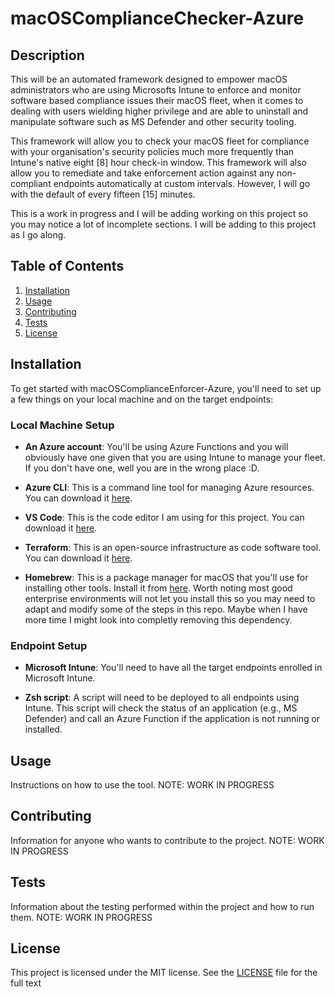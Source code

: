 # macOSComplianceChecker-Azure

## Description

This will be an automated framework designed to empower macOS administrators who are using Microsofts Intune to enforce and monitor software based compliance issues their macOS fleet, when it comes to dealing with users wielding higher privilege and are able to uninstall and manipulate software such as MS Defender and other security tooling. 

This framework will allow you to check your macOS fleet for compliance with your organisation's security policies much more frequently than Intune's native eight [8] hour check-in window. This framework will also allow you to remediate and take enforcement action against any non-compliant endpoints automatically at custom intervals. However, I will go with the default of every fifteen [15] minutes.

This is a work in progress and I will be adding working on this project so you may notice a lot of incomplete sections. I will be adding to this project as I go along.

## Table of Contents

1. [Installation](#installation)
2. [Usage](#usage)
3. [Contributing](#contributing)
4. [Tests](#tests)
5. [License](#license)

## Installation

To get started with macOSComplianceEnforcer-Azure, you'll need to set up a few things on your local machine and on the target endpoints:

### Local Machine Setup

- **An Azure account**: You'll be using Azure Functions and you will obviously have one given that you are using Intune to manage your fleet. If you don't have one, well you are in the wrong place :D.

- **Azure CLI**: This is a command line tool for managing Azure resources. You can download it [here](https://docs.microsoft.com/en-us/cli/azure/install-azure-cli).

- **VS Code**: This is the code editor I am using for this project. You can download it [here](https://code.visualstudio.com/download).

- **Terraform**: This is an open-source infrastructure as code software tool. You can download it [here](https://www.terraform.io/downloads.html).

- **Homebrew**: This is a package manager for macOS that you'll use for installing other tools. Install it from [here](https://brew.sh/). Worth noting most good enterprise environments will not let you install this so you may need to adapt and modify some of the steps in this repo. Maybe when I have more time I might look into completly removing this dependency.

### Endpoint Setup

- **Microsoft Intune**: You'll need to have all the target endpoints enrolled in Microsoft Intune.

- **Zsh script**: A script will need to be deployed to all endpoints using Intune. This script will check the status of an application (e.g., MS Defender) and call an Azure Function if the application is not running or installed.

## Usage

Instructions on how to use the tool. NOTE: WORK IN PROGRESS

## Contributing

Information for anyone who wants to contribute to the project. NOTE: WORK IN PROGRESS

## Tests

Information about the testing performed within the project and how to run them. NOTE: WORK IN PROGRESS

## License

This project is licensed under the MIT license. See the [LICENSE](LICENSE) file for the full text